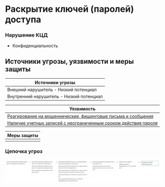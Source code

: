 # Раскрытие ключей (паролей) доступа

### Нарушение КЦД
+ Конфиденциальность

## Источники угрозы, уязвимости и меры защиты
|Источники угрозы|
|-|
|Внешний нарушитель - Низкий потенциал|
|Внутренний нарушитель - Низкий потенциал|

|Уязвимость|
|--------|
|[Реагирование на мошеннические, фишинговые письма и сообщения](/vkr/vulnerabilities/page1)|
|[Наличие учетных записей с неограниченным сроком действия пароля]((/vkr/vulnerabilities/page2))|

|Меры защиты|
|--------|
||

### Цепочка угроз
![Цепочка угроз](image/img2.JPG "Цепочка угроз")